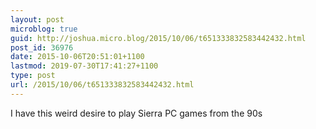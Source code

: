 ```yaml
---
layout: post
microblog: true
guid: http://joshua.micro.blog/2015/10/06/t651333832583442432.html
post_id: 36976
date: 2015-10-06T20:51:01+1100
lastmod: 2019-07-30T17:41:27+1100
type: post
url: /2015/10/06/t651333832583442432.html
---
```

I have this weird desire to play Sierra PC games from the 90s
